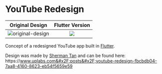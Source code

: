 # YouTube Redesign 

Original Design        |  Flutter Version
:-------------------------:|:-------------------------:
![original-design](https://pbs.twimg.com/media/DgVNCDaVMAAbKFx.jpg)  |   ![](https://pbs.twimg.com/media/DgVNBJXUYAAOQyl.jpg)




Concept of a redesigned YouTube app built in [Flutter](https://flutter.io). 

Design was made by [Sherman Tan](https://www.instagram.com/uibysherms/) and can be found here: https:&#x2F;&#x2F;www.uplabs.com&#x2F;posts&#x2F;youtube-redesign-fbcbdb04-7aa8-4160-8623-eb54f5659e59


